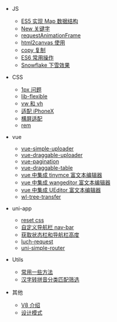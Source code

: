 - JS

  - [ES5 实现 Map 数据结构](js/ES5Map)
  - [New 关键字](js/new)
  - [requestAnimationFrame](js/requestAnimationFrame)
  - [html2canvas 使用](js/html2canvas)
  - [copy 复制](js/copy)
  - [ES6 常用操作](js/skill-es6)
  - [Snowflake 下雪效果](js/Snowflake)

- CSS

  - [1px 问题](css/1px)
  - [lib-flexible](css/lib-flexible)
  - [vw 和 vh](css/vwvh)
  - [适配 iPhoneX](css/适配iPhoneX)
  - [横屏适配](css/横屏适配)
  - [rem](css/rem)

- vue

  - [vue-simple-uploader](vue/vue-simple-uploader)
  - [vue-draggable-uploader](vue/vue-draggable-uploader)
  - [vue-pagination](vue/vue-pagination)
  - [vue-draggable-table](vue/vue-draggable-table)
  - [vue 中集成 tinymce 富文本编辑器](vue/vue-tinymce)
  - [vue 中集成 wangeditor 富文本编辑器](vue/vue-wangeditor)
  - [vue 中集成 UEditor 富文本编辑器](vue/vue-UEditor)
  - [wl-tree-transfer](vue/wl-tree-transfer)

- uni-app

  - [reset css](uniapp/resetcss)
  - [自定义导航栏 nav-bar](uniapp/navbar)
  - [获取状态栏和导航栏高度](uniapp/statusBarAndcustomBar)
  - [luch-request](uniapp/luch-request)
  - [uni-simple-router](uniapp/uni-simple-router)

- Utils

  - [常用一些方法](utils/utils)
  - [汉字转拼音分类匹配筛选](utils/pinyin)

- 其他

  - [V8 介绍](others/v8)
  - [设计模式](others/designPattern)
